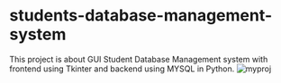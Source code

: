 # students-database-management-system
This project is about GUI Student Database Management system with frontend using Tkinter and backend using MYSQL in Python.
![myproj](https://user-images.githubusercontent.com/25838179/58758549-62946300-853a-11e9-9547-f9562ffad9d1.JPG)
